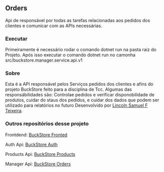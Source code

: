 ## Orders
Api de responsável por todas as tarefas relacionadas aos pedidos dos clientes e comunicar com as APIs necessárias.


### Executar
Primeiramente é necessário rodar o comando dotnet run na pasta raiz do Projeto.
Após isso executar o comando dotnet run no camonha src/buckstore.manager.service.api.v1

### Sobre
Esta é a API responsável pelos Serviços  pedidos dos clientes e afins do projeto BuckStore feito para a disciplina de Tcc. Algumas das responsábilidades são: Controlae pedidos e verificar disponobilidade de produtos, cuidar do staus dos pedidos, e cuidar dos dados que podem ser utilizado para relatórios no futuro 
Desenvolvido  por
[Lincoln Samuel F Teixeira](https://github.com/LincolnTx).

### Outros repositórios desse projeto
Frontdend: [BuckStore Fronted](https://github.com/LincolnTx/buckstore-frontend)

Auth Api: [BuckStore Auth](https://github.com/LincolnTx/buckstore.auth.service)

Products Api: [BuckStore Products](https://github.com/LincolnTx/buckstore.products.service)

Manager Api: [BuckStore Orders](https://github.com/LincolnTx/buckstore.manager.service)
